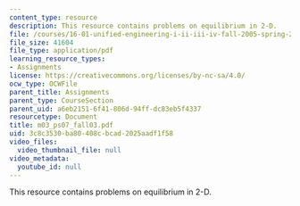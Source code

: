 ```yaml
---
content_type: resource
description: This resource contains problems on equilibrium in 2-D.
file: /courses/16-01-unified-engineering-i-ii-iii-iv-fall-2005-spring-2006/3c8c3530ba80408cbcad2025aadf1f58_m03_ps07_fall03.pdf
file_size: 41604
file_type: application/pdf
learning_resource_types:
- Assignments
license: https://creativecommons.org/licenses/by-nc-sa/4.0/
ocw_type: OCWFile
parent_title: Assignments
parent_type: CourseSection
parent_uid: a6eb2151-6f41-806d-94ff-dc83eb5f4337
resourcetype: Document
title: m03_ps07_fall03.pdf
uid: 3c8c3530-ba80-408c-bcad-2025aadf1f58
video_files:
  video_thumbnail_file: null
video_metadata:
  youtube_id: null
---
```

This resource contains problems on equilibrium in 2-D.